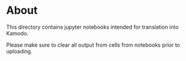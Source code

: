 # About

This directory contains jupyter notebooks intended for translation into Kamodo.

Please make sure to clear all output from cells from notebooks prior to uploading.
